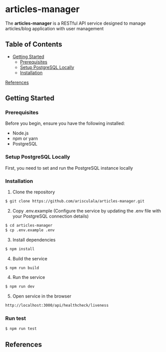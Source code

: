 # articles-manager
The **articles-manager** is a RESTful API service designed to manage articles/blog application with user management

## Table of Contents
* [Getting Started](https://github.com/arisculala/connectme#getting-started)
     - [Prerequisites](https://github.com/arisculala/connectme#prerequisites)
     - [Setup PostgreSQL Locally](https://github.com/arisculala/connectme#setup-postgresql-locally)
     - [Installation](https://github.com/arisculala/connectme#installation)

[References](https://github.com/arisculala/connectme#references)
 

## Getting Started

### Prerequisites
Before you begin, ensure you have the following installed:
* Node.js
* npm or yarn
* PostgreSQL

### Setup PostgreSQL Locally
First, you need to set and run the PostgreSQL instance locally

### Installation
1. Clone the repository
```bash
$ git clone https://github.com/arisculala/articles-manager.git
```
2. Copy .env.example (Configure the service by updating the .env file with your PostgreSQL connection details)
```bash
$ cd articles-manager
$ cp .env.example .env
```
3. Install dependencies
```bash
$ npm install
```
4. Build the service
```bash
$ npm run build
```
4. Run the service
```bash
$ npm run dev
```
5. Open service in the browser
```bash
http://localhost:3000/api/healthcheck/liveness
```

### Run test
```bash
$ npm run test
```

## References
